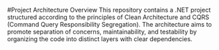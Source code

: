 #Project Architecture Overview
This repository contains a .NET project structured according to the principles of Clean Architecture and CQRS (Command Query Responsibility Segregation). The architecture aims to promote separation of concerns, maintainability, and testability by organizing the code into distinct layers with clear dependencies.